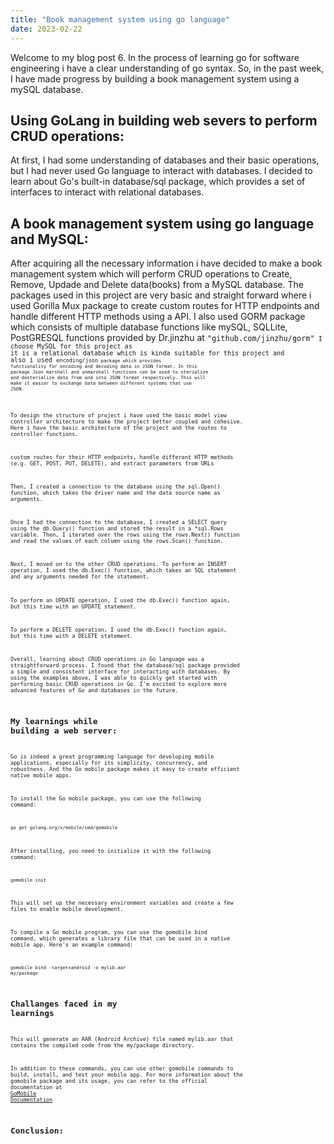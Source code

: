 ```yaml
---
title: "Book management system using go language"
date: 2023-02-22
---
```


Welcome to my blog post 6. In the process of learning go for software engineering i have a clear understanding of go syntax. So, in the past week, I have made progress by building a book management system using a mySQL database.

## Using GoLang in building web severs to perform CRUD operations:
At first, I had some understanding of databases and their basic operations, but I had never used Go language to interact with databases. I decided to learn about Go's built-in database/sql package, which provides a set of interfaces to interact with relational databases.

## A book management system using go language and MySQL:
After acquiring all the necessary information i have decided to make a book management system which will perform CRUD operations to Create, Remove, Updade and Delete data(books) from a MySQL database. The packages used in this project are very basic and straight forward where i used Gorilla Mux package to create custom routes for HTTP endpoints and handle different HTTP methods using a API. I also used GORM package which consists of multiple database functions like mySQL, SQLLite, PostGRESQL functions provided by Dr.jinzhu at <code>"github.com/jinzhu/gorm"<code> I choose MySQL for this project as it is a relational database which is kinda suitable for this project and also i used <code>encoding/json<code> package which provides functionality for encoding and decoding data in JSON format. In this package Json marshall and unmarshall functions can be used to sterialize and desterialize data from and into JSON format respectively. This will make it easier to exchange data between different systems that use JSON. 

To design the structure of project i have used the basic model view controller architecture to make the project better coupled and cohesive. Here i have the basic architecture of the project and the routes to controller functions.

custom routes for their HTTP endpoints, handle different HTTP methods (e.g. GET, POST, PUT, DELETE), and extract parameters from URLs

Then, I created a connection to the database using the sql.Open() function, which takes the driver name and the data source name as arguments.

Once I had the connection to the database, I created a SELECT query using the db.Query() function and stored the result in a *sql.Rows variable. Then, I iterated over the rows using the rows.Next() function and read the values of each column using the rows.Scan() function.

Next, I moved on to the other CRUD operations. To perform an INSERT operation, I used the db.Exec() function, which takes an SQL statement and any arguments needed for the statement.

To perform an UPDATE operation, I used the db.Exec() function again, but this time with an UPDATE statement.

To perform a DELETE operation, I used the db.Exec() function again, but this time with a DELETE statement.

Overall, learning about CRUD operations in Go language was a straightforward process. I found that the database/sql package provided a simple and consistent interface for interacting with databases. By using the examples above, I was able to quickly get started with performing basic CRUD operations in Go. I'm excited to explore more advanced features of Go and databases in the future.



## My learnings while building a web server:
Go is indeed a great programming language for developing mobile applications, especially for its simplicity, concurrency, and robustness. And the Go mobile package makes it easy to create efficient native mobile apps.

To install the Go mobile package, you can use the following command:

<code>go get golang.org/x/mobile/cmd/gomobile</code>

After installing, you need to initialize it with the following command:

<code>gomobile init</code>

This will set up the necessary environment variables and create a few files to enable mobile development.

To compile a Go mobile program, you can use the gomobile bind command, which generates a library file that can be used in a native mobile app. Here's an example command:

<code>gomobile bind -target=android -o mylib.aar my/package</code>

## Challanges faced in my learnings

This will generate an AAR (Android Archive) file named mylib.aar that contains the compiled code from the my/package directory.

In addition to these commands, you can use other gomobile commands to build, install, and test your mobile app. For more information about the gomobile package and its usage, you can refer to the official documentation at <a href="https://pkg.go.dev/golang.org/x/mobile/cmd/gomobile">GoMobile Documentation</a>

## Conclusion:
